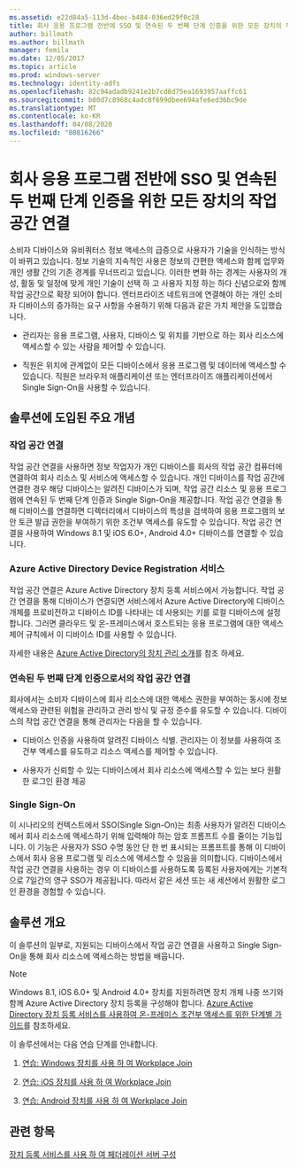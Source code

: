 ```yaml
---
ms.assetid: e22d84a5-113d-4bec-b484-036ed29f0c28
title: 회사 응용 프로그램 전반에 SSO 및 연속된 두 번째 단계 인증을 위한 모든 장치의 작업 공간 연결
author: billmath
ms.author: billmath
manager: femila
ms.date: 12/05/2017
ms.topic: article
ms.prod: windows-server
ms.technology: identity-adfs
ms.openlocfilehash: 82c94adadb9241e2b7cd8d75ea1693957aaffc61
ms.sourcegitcommit: b00d7c8968c4adc8f699dbee694afe6ed36bc9de
ms.translationtype: MT
ms.contentlocale: ko-KR
ms.lasthandoff: 04/08/2020
ms.locfileid: "80816266"
---
```

# <a name="join-to-workplace-from-any-device-for-sso-and-seamless-second-factor-authentication-across-company-applications"></a>회사 응용 프로그램 전반에 SSO 및 연속된 두 번째 단계 인증을 위한 모든 장치의 작업 공간 연결



소비자 디바이스와 유비쿼터스 정보 액세스의 급증으로 사용자가 기술을 인식하는 방식이 바뀌고 있습니다. 정보 기술의 지속적인 사용은 정보의 간편한 액세스와 함께 업무와 개인 생활 간의 기존 경계를 무너뜨리고 있습니다. 이러한 변화 하는 경계는 사용자의 개성, 활동 및 일정에 맞게 개인 기술이 선택 하 고 사용자 지정 하는 하다 신념으로와 함께 작업 공간으로 확장 되어야 합니다. 엔터프라이즈 네트워크에 연결해야 하는 개인 소비자 디바이스의 증가하는 요구 사항을 수용하기 위해 다음과 같은 가치 제안을 도입했습니다.

-   관리자는 응용 프로그램, 사용자, 디바이스 및 위치를 기반으로 하는 회사 리소스에 액세스할 수 있는 사람을 제어할 수 있습니다.

-   직원은 위치에 관계없이 모든 디바이스에서 응용 프로그램 및 데이터에 액세스할 수 있습니다. 직원은 브라우저 애플리케이션 또는 엔터프라이즈 애플리케이션에서 Single Sign-On을 사용할 수 있습니다.

## <a name="key-concepts-introduced-in-the-solution"></a>솔루션에 도입된 주요 개념

### <a name="workplace-join"></a>작업 공간 연결
작업 공간 연결을 사용하면 정보 작업자가 개인 디바이스를 회사의 작업 공간 컴퓨터에 연결하여 회사 리소스 및 서비스에 액세스할 수 있습니다. 개인 디바이스를 작업 공간에 연결한 경우 해당 디바이스는 알려진 디바이스가 되며, 작업 공간 리소스 및 응용 프로그램에 연속된 두 번째 단계 인증과 Single Sign-On을 제공합니다. 작업 공간 연결을 통해 디바이스를 연결하면 디렉터리에서 디바이스의 특성을 검색하여 응용 프로그램의 보안 토큰 발급 권한을 부여하기 위한 조건부 액세스를 유도할 수 있습니다. 작업 공간 연결을 사용하여 Windows 8.1 및 iOS 6.0+, Android 4.0+ 디바이스를 연결할 수 있습니다.

### <a name="azure-active-directory-device-registration-service"></a><a name="BKMK_DRS"></a>Azure Active Directory Device Registration 서비스
작업 공간 연결은 Azure Active Directory 장치 등록 서비스에서 가능합니다. 작업 공간 연결을 통해 디바이스가 연결되면 서비스에서 Azure Active Directory에 디바이스 개체를 프로비전하고 디바이스 ID를 나타내는 데 사용되는 키를 로컬 디바이스에 설정합니다. 그러면 클라우드 및 온-프레미스에서 호스트되는 응용 프로그램에 대한 액세스 제어 규칙에서 이 디바이스 ID를 사용할 수 있습니다.

자세한 내용은 [Azure Active Directory의 장치 관리 소개](https://docs.microsoft.com/azure/active-directory/device-management-introduction)를 참조 하세요.

### <a name="workplace-join-as-a-seamless-second-factor-authentication"></a>연속된 두 번째 단계 인증으로서의 작업 공간 연결
회사에서는 소비자 디바이스에 회사 리소스에 대한 액세스 권한을 부여하는 동시에 정보 액세스와 관련된 위험을 관리하고 관리 방식 및 규정 준수를 유도할 수 있습니다. 디바이스의 작업 공간 연결을 통해 관리자는 다음을 할 수 있습니다.

-   디바이스 인증을 사용하여 알려진 디바이스 식별. 관리자는 이 정보를 사용하여 조건부 액세스를 유도하고 리소스 액세스를 제어할 수 있습니다.

-   사용자가 신뢰할 수 있는 디바이스에서 회사 리소스에 액세스할 수 있는 보다 원활한 로그인 환경 제공

### <a name="single-sign-on"></a>Single Sign-On
이 시나리오의 컨텍스트에서 SSO(Single Sign-On)는 최종 사용자가 알려진 디바이스에서 회사 리소스에 액세스하기 위해 입력해야 하는 암호 프롬프트 수를 줄이는 기능입니다. 이 기능은 사용자가 SSO 수명 동안 단 한 번 표시되는 프롬프트를 통해 이 디바이스에서 회사 응용 프로그램 및 리소스에 액세스할 수 있음을 의미합니다. 디바이스에서 작업 공간 연결을 사용하는 경우 이 디바이스를 사용하도록 등록된 사용자에게는 기본적으로 7일간의 영구 SSO가 제공됩니다. 따라서 같은 세션 또는 새 세션에서 원활한 로그인 환경을 경험할 수 있습니다.

## <a name="solution-overview"></a>솔루션 개요
이 솔루션의 일부로, 지원되는 디바이스에서 작업 공간 연결을 사용하고 Single Sign-On을 통해 회사 리소스에 액세스하는 방법을 배웁니다.

> [!NOTE]
> Windows 8.1, iOS 6.0+ 및 Android 4.0+ 장치를 지원하려면 장치 개체 나중 쓰기와 함께 Azure Active Directory 장치 등록을 구성해야 합니다. [Azure Active Directory 장치 등록 서비스를 사용하여 온-프레미스 조건부 액세스를 위한 단계별 가이드](https://msdn.microsoft.com/library/azure/dn788908.aspx)를 참조하세요.

이 솔루션에서는 다음 연습 단계를 안내합니다.

1.  [연습: Windows 장치를 사용 하 여 Workplace Join](../../ad-fs/operations/Walkthrough--Workplace-Join-with-a-Windows-Device.md)

2.  [연습: iOS 장치를 사용 하 여 Workplace Join](../../ad-fs/operations/Walkthrough--Workplace-Join-with-an-iOS-Device.md)

3.  [연습: Android 장치를 사용 하 여 Workplace Join](../../ad-fs/operations/walkthrough--workplace-join-to-an-android-device.md)

## <a name="see-also"></a>관련 항목
[장치 등록 서비스를 사용 하 여 페더레이션 서버 구성](../deployment/configure-a-federation-server-with-device-registration-service.md)



